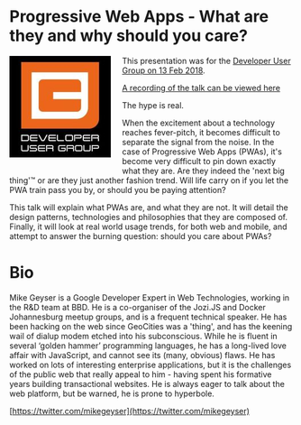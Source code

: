 # Progressive Web Apps - What are they and why should you care?
<img src='images/dug.jpeg' align="left" style="float: left; margin: 0 20px 20px 0;">

This presentation was for the [Developer User Group on 13 Feb 2018](https://www.meetup.com/DeveloperUG/events/zgjmnlyxdbrb/). 

[A recording of the talk can be viewed here](https://www.youtube.com/watch?v=T-E8mOY0UhE)

The hype is real. 

When the excitement about a technology reaches fever-pitch, it becomes difficult to separate the signal from the noise. In the case of Progressive Web Apps (PWAs), it's become very difficult to pin down exactly what they are. Are they indeed the 'next big thing'™ or are they just another fashion trend. Will life carry on if you let the PWA train pass you by, or should you be paying attention?

This talk will explain what PWAs are, and what they are not. It will detail the design patterns, technologies and philosophies that they are composed of. Finally, it will look at real world usage trends, for both web and mobile, and attempt to answer the burning question: should you care about PWAs?	

# Bio

Mike Geyser is a Google Developer Expert in Web Technologies, working in the R&D team at BBD. He is a co-organiser of the Jozi.JS and Docker Johannesburg meetup groups, and is a frequent technical speaker. He has been hacking on the web since GeoCities was a 'thing', and has the keening wail of dialup modem etched into his subconscious. While he is fluent in several ‘golden hammer’ programming languages, he has a long-lived love affair with JavaScript, and cannot see its (many, obvious) flaws. He has worked on lots of interesting enterprise applications, but it is the challenges of the public web that really appeal to him - having spent his formative years building transactional websites. He is always eager to talk about the web platform, but be warned, he is prone to hyperbole.

[https://twitter.com/mikegeyser](https://twitter.com/mikegeyser)